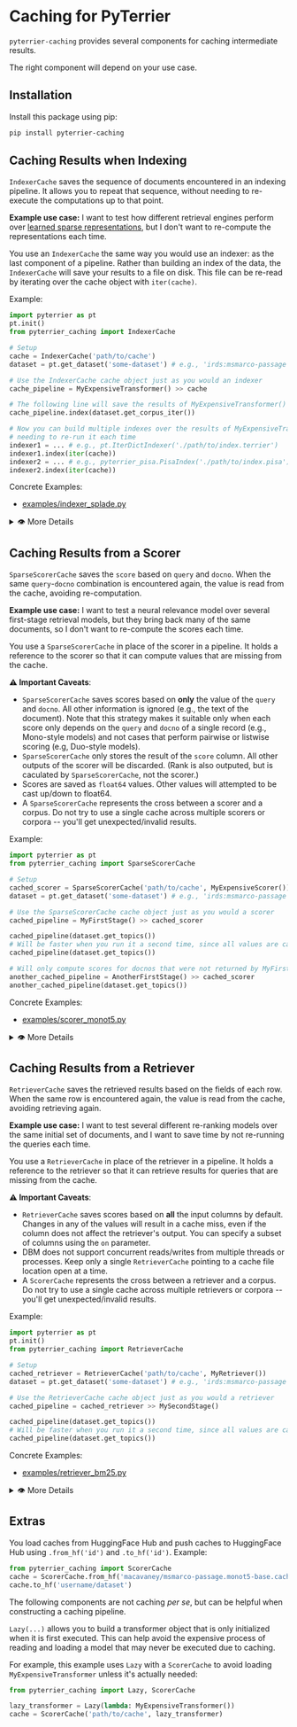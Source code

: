 # Caching for PyTerrier

`pyterrier-caching` provides several components for caching intermediate results.

The right component will depend on your use case.

## Installation

Install this package using pip:

```bash
pip install pyterrier-caching
```

## Caching Results when Indexing

`IndexerCache` saves the sequence of documents encountered in an indexing pipeline.
It allows you to repeat that sequence, without needing to re-execute the computations
up to that point.

**Example use case:** I want to test how different retrieval engines perform over [learned
sparse representations](https://arxiv.org/abs/2303.13416), but I don't want to
re-compute the representations each time.

You use an `IndexerCache` the same way you would use an indexer: as the last component
of a pipeline. Rather than building an index of the data, the `IndexerCache` will save
your results to a file on disk. This file can be re-read by iterating over the cache
object with `iter(cache)`.

Example:

```python
import pyterrier as pt
pt.init()
from pyterrier_caching import IndexerCache

# Setup
cache = IndexerCache('path/to/cache')
dataset = pt.get_dataset('some-dataset') # e.g., 'irds:msmarco-passage'

# Use the IndexerCache cache object just as you would an indexer
cache_pipeline = MyExpensiveTransformer() >> cache

# The following line will save the results of MyExpensiveTransformer() to path/to/cache
cache_pipeline.index(dataset.get_corpus_iter())

# Now you can build multiple indexes over the results of MyExpensiveTransformer without
# needing to re-run it each time
indexer1 = ... # e.g., pt.IterDictIndexer('./path/to/index.terrier')
indexer1.index(iter(cache))
indexer2 = ... # e.g., pyterrier_pisa.PisaIndex('./path/to/index.pisa')
indexer2.index(iter(cache))
```

Concrete Examples:
 - [examples/indexer_splade.py](examples/indexer_splade.py)

<details>
<summary>👁‍ More Details</summary>

`IndexerCache` currently has one implementation, `Lz4PickleIndexerCache`, which is
set as the default. `Lz4PickleIndexerCache` saves the sequence as a sequence of
LZ4-compressed pickled dicts in the file: `data.pkl.lz4`. Byte-level offsets for each
document are stored as a numpy-compatible float64 array in `offsets.np`. If the `docno`
column is present, an [`npids`]() structure is also stored, facilitating reverse-lookups
of documents by their docno.

</details>


## Caching Results from a Scorer

`SparseScorerCache` saves the `score` based on `query` and `docno`. When the same
`query`-`docno` combination is encountered again, the value is read from the cache,
avoiding re-computation.

**Example use case:** I want to test a neural relevance model over several first-stage
retrieval models, but they bring back many of the same documents, so I don't want to
re-compute the scores each time.

You use a `SparseScorerCache` in place of the scorer in a pipeline. It holds a reference to
the scorer so that it can compute values that are missing from the cache.

**⚠️ Important Caveats**:
 - `SparseScorerCache` saves scores based on **only** the value of the `query` and `docno`. All
   other information is ignored (e.g., the text of the document). Note that this strategy
   makes it suitable only when each score only depends on the `query` and `docno` of a single
   record (e.g., Mono-style models) and not cases that perform pairwise or listwise scoring
   (e.g, Duo-style models).
 - `SparseScorerCache` only stores the result of the `score` column. All other outputs of the
   scorer will be discarded. (Rank is also outputed, but is caculated by `SparseScorerCache`,
   not the scorer.)
 - Scores are saved as `float64` values. Other values will attempted to be cast up/down
   to float64.
 - A `SparseScorerCache` represents the cross between a scorer and a corpus. Do not try to use a
   single cache across multiple scorers or corpora -- you'll get unexpected/invalid results.

Example:

```python
import pyterrier as pt
from pyterrier_caching import SparseScorerCache

# Setup
cached_scorer = SparseScorerCache('path/to/cache', MyExpensiveScorer())
dataset = pt.get_dataset('some-dataset') # e.g., 'irds:msmarco-passage'

# Use the SparseScorerCache cache object just as you would a scorer
cached_pipeline = MyFirstStage() >> cached_scorer

cached_pipeline(dataset.get_topics())
# Will be faster when you run it a second time, since all values are cached
cached_pipeline(dataset.get_topics())

# Will only compute scores for docnos that were not returned by MyFirstStage()
another_cached_pipeline = AnotherFirstStage() >> cached_scorer
another_cached_pipeline(dataset.get_topics())
```

Concrete Examples:
 - [examples/scorer_monot5.py](examples/scorer_monot5.py)

<details>
<summary>👁‍ More Details</summary>

`SparseScorerCache` is suitable only when a relatively small proportion of a corpus is cached.
If the proportion grows larger, consider using `DenseScorerCache` instead, which stores results
using HDF5. When using a `DenseScorerCache`, you need an initial "build" step, which constructs
a mapping of the docnos to their index in the lookup vector:

```python
import pyterrier as pt
from pyterrier_caching import SparseScorerCache

# Setup
cached_scorer = DenseScorerCache('path/to/cache', MyExpensiveScorer())
dataset = pt.get_dataset('some-dataset') # e.g., 'irds:msmarco-passage'

# You need to build your cache before you can use it. There are several
# ways to do this:
if not cached_scorer.built():
    # Easiest:
    cached_scorer.build(dataset.get_corpus_iter())
    # If you already have an "npids" file to map the docnos to indexes, you can use:
    # >>> cached_scorer.build(docnos_file='path/to/docnos.npids')
    # This will be faster than iterating over the entire corpus, especially for
    # large datasets.

# Use the DenseScorerCache cache object just as you would a scorer
cached_pipeline = MyFirstStage() >> cached_scorer

cached_pipeline(dataset.get_topics())
# Will be faster when you run it a second time, since all values are cached
cached_pipeline(dataset.get_topics())

# Will only compute scores for docnos that were not returned by MyFirstStage()
another_cached_pipeline = AnotherFirstStage() >> cached_scorer
another_cached_pipeline(dataset.get_topics())
```

</details>


## Caching Results from a Retriever

`RetrieverCache` saves the retrieved results based on the fields of each row. When the
same row is encountered again, the value is read from the cache, avoiding retrieving again.

**Example use case:** I want to test several different re-ranking models over the same
initial set of documents, and I want to save time by not re-running the queries each time.

You use a `RetrieverCache` in place of the retriever in a pipeline. It holds a reference to
the retriever so that it can retrieve results for queries that are missing from the cache.

**⚠️ Important Caveats**:
 - `RetrieverCache` saves scores based on **all** the input columns by default. Changes in
   any of the values will result in a cache miss, even if the column does not affect the
   retriever's output. You can specify a subset of columns using the `on` parameter.
 - DBM does not support concurrent reads/writes from multiple threads or processes. Keep only
   a single `RetrieverCache` pointing to a cache file location open at a time.
 - A `ScorerCache` represents the cross between a retriever and a corpus. Do not try to use a
   single cache across multiple retrievers or corpora -- you'll get unexpected/invalid results.

Example:

```python
import pyterrier as pt
pt.init()
from pyterrier_caching import RetrieverCache

# Setup
cached_retriever = RetrieverCache('path/to/cache', MyRetriever())
dataset = pt.get_dataset('some-dataset') # e.g., 'irds:msmarco-passage'

# Use the RetrieverCache cache object just as you would a retriever
cached_pipeline = cached_retriever >> MySecondStage()

cached_pipeline(dataset.get_topics())
# Will be faster when you run it a second time, since all values are cached
cached_pipeline(dataset.get_topics())
```

Concrete Examples:
 - [examples/retriever_bm25.py](examples/retriever_bm25.py)

<details>
<summary>👁‍ More Details</summary>

`RetrieverCache` currently has one implementation, `DbmScorerCache`, which is
set as the default. `DbmScorerCache` saves results as a
[`dbm`](https://docs.python.org/3/library/dbm.html) file.

</details>

## Extras

You load caches from HuggingFace Hub and push caches to HuggingFace Hub using `.from_hf('id')`
and  `.to_hf('id')`. Example:

```python
from pyterrier_caching import ScorerCache
cache = ScorerCache.from_hf('macavaney/msmarco-passage.monot5-base.cache')
cache.to_hf('username/dataset')
```

The following components are not caching _per se_, but can be helpful when constructing a
caching pipeline.

`Lazy(...)` allows you to build a transformer object that is only initialized when
it is first executed. This can help avoid the expensive process of reading and loading
a model that may never be executed due to caching.

For example, this example uses `Lazy` with a `ScorerCache` to avoid loading `MyExpensiveTransformer`
unless it's actually needed:

```python
from pyterrier_caching import Lazy, ScorerCache

lazy_transformer = Lazy(lambda: MyExpensiveTransformer())
cache = ScorerCache('path/to/cache', lazy_transformer)
```
